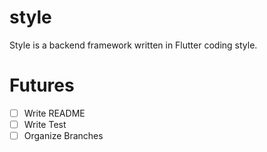 # style
 
Style is a backend framework written in Flutter coding style.

# Futures

 - [ ] Write README
 - [ ] Write Test
 - [ ] Organize Branches
